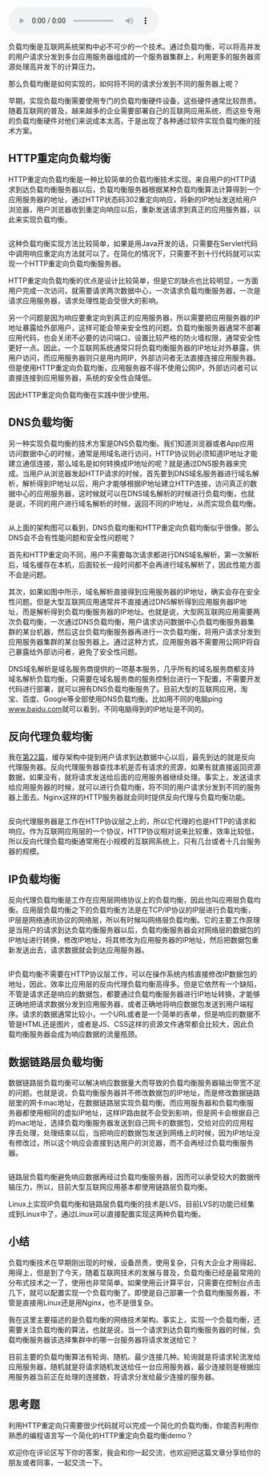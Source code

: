 <audio title="24 _ 负载均衡架构：如何用10行代码实现一个负载均衡服务？" src="https://static001.geekbang.org/resource/audio/fe/99/fe0eab837246accaec92411fdd077e99.mp3" controls="controls"></audio> 
<p>负载均衡是互联网系统架构中必不可少的一个技术。通过负载均衡，可以将高并发的用户请求分发到多台应用服务器组成的一个服务器集群上，利用更多的服务器资源处理高并发下的计算压力。</p><p>那么负载均衡是如何实现的，如何将不同的请求分发到不同的服务器上呢？</p><p>早期，实现负载均衡需要使用专门的负载均衡硬件设备，这些硬件通常比较昂贵。随着互联网的普及，越来越多的企业需要部署自己的互联网应用系统，而这些专用的负载均衡硬件对他们来说成本太高，于是出现了各种通过软件实现负载均衡的技术方案。</p><h2>HTTP重定向负载均衡</h2><p>HTTP重定向负载均衡是一种比较简单的负载均衡技术实现。来自用户的HTTP请求到达负载均衡服务器以后，负载均衡服务器根据某种负载均衡算法计算得到一个应用服务器的地址，通过HTTP状态码302重定向响应，将新的IP地址发送给用户浏览器，用户浏览器收到重定向响应以后，重新发送请求到真正的应用服务器，以此来实现负载均衡。</p><p><img src="https://static001.geekbang.org/resource/image/74/4f/74d1a57c8d5b168501e15cc92da0034f.png" alt=""></p><p>这种负载均衡实现方法比较简单，如果是用Java开发的话，只需要在Servlet代码中调用响应重定向方法就可以了。在简化的情况下，只需要不到十行代码就可以实现一个HTTP重定向负载均衡服务器。</p><p>HTTP重定向负载均衡的优点是设计比较简单，但是它的缺点也比较明显，一方面用户完成一次访问，就需要请求两次数据中心，一次请求负载均衡服务器，一次是请求应用服务器，请求处理性能会受很大的影响。</p><!-- [[[read_end]]] --><p>另一个问题是因为响应要重定向到真正的应用服务器，所以需要把应用服务器的IP地址暴露给外部用户，这样可能会带来安全性的问题。负载均衡服务器通常不部署应用代码，也会关闭不必要的访问端口，设置比较严格的防火墙权限，通常安全性更好一点。因此，一个互联网系统通常只将负载均衡服务器的IP地址对外暴露，供用户访问，而应用服务器则只是用内网IP，外部访问者无法直接连接应用服务器。但是使用HTTP重定向负载均衡，应用服务器不得不使用公网IP，外部访问者可以直接连接到应用服务器，系统的安全性会降低。</p><p>因此HTTP重定向负载均衡在实践中很少使用。</p><h2>DNS负载均衡</h2><p>另一种实现负载均衡的技术方案是DNS负载均衡。我们知道浏览器或者App应用访问数据中心的时候，通常是用域名进行访问，HTTP协议则必须知道IP地址才能建立通信连接，那么域名是如何转换成IP地址的呢？就是通过DNS服务器来完成。当用户从浏览器发起HTTP请求的时候，首先要到DNS域名服务器进行域名解析，解析得到IP地址以后，用户才能够根据IP地址建立HTTP连接，访问真正的数据中心的应用服务器，这时候就可以在DNS域名解析的时候进行负载均衡，也就是说，不同的用户进行域名解析的时候，返回不同的IP地址，从而实现负载均衡。</p><p><img src="https://static001.geekbang.org/resource/image/6c/c7/6c504d347d9aa2bca5dedc3e9d750dc7.png" alt=""></p><p>从上面的架构图可以看到，DNS负载均衡和HTTP重定向负载均衡似乎很像。那么DNS会不会有性能问题和安全性问题呢？</p><p>首先和HTTP重定向不同，用户不需要每次请求都进行DNS域名解析，第一次解析后，域名缓存在本机，后面较长一段时间都不会再进行域名解析了，因此性能方面不会是问题。</p><p>其次，如果如图中所示，域名解析直接得到应用服务器的IP地址，确实会存在安全性问题。但是大型互联网应用通常并不直接通过DNS解析得到应用服务器IP地址，而是解析得到负载均衡服务器的IP地址。也就是说，大型网互联网应用需要两次负载均衡，一次通过DNS负载均衡，用户请求访问数据中心负载均衡服务器集群的某台机器，然后这台负载均衡服务器再进行一次负载均衡，将用户请求分发到应用服务器集群的某台服务器上。通过这种方式，应用服务器不需要用公网IP将自己暴露给外部访问者，避免了安全性问题。</p><p>DNS域名解析是域名服务商提供的一项基本服务，几乎所有的域名服务商都支持域名解析负载均衡，只需要在域名服务商的服务控制台进行一下配置，不需要开发代码进行部署，就可以拥有DNS负载均衡服务了。目前大型的互联网应用，淘宝、百度、Google等全部使用DNS负载均衡。比如用不同的电脑ping <a href="http://www.baidu.com">www.baidu.com</a>就可以看到，不同电脑得到的IP地址是不同的。</p><h2>反向代理负载均衡</h2><p>我在<a href="https://time.geekbang.org/column/article/188667">第22篇</a>，缓存架构中提到用户请求到达数据中心以后，最先到达的就是反向代理服务器。反向代理服务器查找本机是否有请求的资源，如果有就直接返回资源数据，如果没有，就将请求发送给后面的应用服务器继续处理。事实上，发送请求给应用服务器的时候，就可以进行负载均衡，将不同的用户请求分发到不同的服务器上面去。Nginx这样的HTTP服务器就会同时提供反向代理与负载均衡功能。</p><p><img src="https://static001.geekbang.org/resource/image/d6/43/d656da82d725cb206dbcf7cebb420e43.png" alt=""></p><p>反向代理服务器是工作在HTTP协议层之上的，所以它代理的也是HTTP的请求和响应。作为互联网应用层的一个协议，HTTP协议相对说来比较重，效率比较低，所以反向代理负载均衡通常用在小规模的互联网系统上，只有几台或者十几台服务器的规模。</p><h2>IP负载均衡</h2><p>反向代理负载均衡是工作在应用层网络协议上的负载均衡，因此也叫应用层负载均衡。应用层负载均衡之下的负载均衡方法是在TCP/IP协议的IP层进行负载均衡，IP层是网络通讯协议的网络层，所以有时候叫网络层负载均衡。它的主要工作原理是当用户的请求到达负载均衡服务器以后，负载均衡服务器会对网络层的数据包的IP地址进行转换，修改IP地址，将其修改为应用服务器的IP地址，然后把数据包重新发送出去，请求数据就会到达应用服务器。</p><p><img src="https://static001.geekbang.org/resource/image/a6/dc/a62e851bec43aac1a30cc45db11abbdc.png" alt=""></p><p>IP负载均衡不需要在HTTP协议层工作，可以在操作系统内核直接修改IP数据包的地址，因此，效率比应用层的反向代理负载均衡高得多。但是它依然有一个缺陷，不管是请求还是响应的数据包，都要通过负载均衡服务器进行IP地址转换，才能够正确地把请求数据分发到应用服务器，或者正确地将响应数据包发送到用户端程序。请求的数据通常比较小，一个URL或者是一个简单的表单，但是响应的数据不管是HTML还是图片，或者是JS、CSS这样的资源文件通常都会比较大，因此负载均衡服务器会成为响应数据的流量瓶颈。</p><h2>数据链路层负载均衡</h2><p>数据链路层负载均衡可以解决响应数据量大而导致的负载均衡服务器输出带宽不足的问题。也就是说，负载均衡服务器并不修改数据包的IP地址，而是修改数据链路层里的网卡mac地址，在数据链路层实现负载均衡。而应用服务器和负载均衡服务器都使用相同的虚拟IP地址，这样IP路由就不会受到影响，但是网卡会根据自己的mac地址，选择负载均衡服务器发送到自己网卡的数据包，交给对应的应用程序去处理，处理结束以后，当把响应的数据包发送到网络上的时候，因为IP地址没有修改过，所以这个响应会直接到达用户的浏览器，而不会再经过负载均衡服务器。</p><p><img src="https://static001.geekbang.org/resource/image/e4/4c/e4cc84d4c9f7d76082df4163ac8d414c.png" alt=""></p><p>链路层负载均衡避免响应数据再经过负载均衡服务器，因而可以承受较大的数据传输压力，所以，目前大型互联网应用基本都使用链路层负载均衡。</p><p>Linux上实现IP负载均衡和链路层负载均衡的技术是LVS，目前LVS的功能已经集成到Linux中了，通过Linux可以直接配置实现这两种负载均衡。</p><h2>小结</h2><p>负载均衡技术在早期刚出现的时候，设备昂贵，使用复杂，只有大企业才用得起、用得上，但是到了今天，随着互联网技术的发展与普及，负载均衡已经是最常用的分布式技术之一了，使用也非常简单。如果使用云计算平台，只需要在控制台点击几下，就可以配置实现一个负载均衡了。即使是自己部署一个负载均衡服务器，不管是直接用Linux还是用Nginx，也不是很复杂。</p><p>我在这里主要描述的是负载均衡的网络技术架构。事实上，实现一个负载均衡，还需要关注负载均衡的算法，也就是说，当一个请求到达负载均衡服务器的时候，负载均衡服务器该选择集群中的哪一台服务器将请求发送给它？</p><p>目前主要的负载均衡算法有轮询、随机、最少连接几种。轮询就是将请求轮流发给应用服务器，随机就是将请求随机发送给任一台应用服务器，最少连接则是根据应用服务器当前正在处理的连接数，将请求分发给最少连接的服务器。</p><h2>思考题</h2><p>利用HTTP重定向只需要很少代码就可以完成一个简化的负载均衡，你能否利用你熟悉的编程语言写一个简化的HTTP重定向负载均衡demo？</p><p>欢迎你在评论区写下你的答案，我会和你一起交流，也欢迎把这篇文章分享给你的朋友或者同事，一起交流一下。</p>